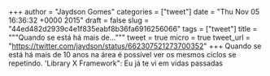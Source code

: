 
+++
author = "Jaydson Gomes"
categories = ["tweet"]
date = "Thu Nov 05 16:36:32 +0000 2015"
draft = false
slug = "44ed482d2939c4e1f835eabf8b36fa6916256066"
tags = ["tweet"]
title = """Quando se está há mais de..."""
tweet = true
micro = true
tweet_url = "https://twitter.com/jaydson/status/662307521273700352"
+++
Quando se está há mais de 10 anos na área é possível ver os mesmos ciclos se repetindo. 'Library X Framework": Eu já te vi em vidas passadas
